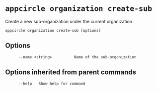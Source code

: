 # `appcircle organization create-sub`

Create a new sub-organization under the current organization.

```plaintext
appcircle organization create-sub [options]
```

## Options

```plaintext
      --name <string>          Name of the sub-organization
```
## Options inherited from parent commands

```plaintext
      --help   Show help for command
``` 